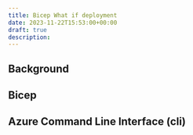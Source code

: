 ```yaml
---
title: Bicep What if deployment
date: 2023-11-22T15:53:00+00:00
draft: true
description: 
---
```


## Background

## Bicep 

## Azure Command Line Interface (cli)

